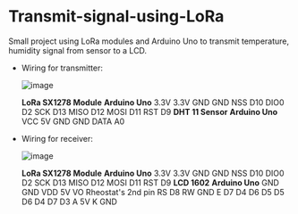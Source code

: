 # Transmit-signal-using-LoRa

Small project using LoRa modules and Arduino Uno to transmit temperature, humidity signal from sensor to a LCD.

- Wiring for transmitter:
  
  ![image](https://github.com/ngvnduck/Transmit-signal-using-LoRa/assets/119344467/9e56fca9-8529-4cd4-9241-8a51541a060a)

  **LoRa SX1278 Module**     **Arduino Uno**
        3.3V	                  3.3V
        GND	                    GND
        NSS	                    D10
        DIO0	                  D2
        SCK	                    D13
        MISO	                  D12
        MOSI	                  D11
        RST	                    D9
  **DHT 11 Sensor**	          **Arduino Uno**
        VCC	                    5V
        GND	                    GND
        DATA	                  A0

- Wiring for receiver:

  ![image](https://github.com/ngvnduck/Transmit-signal-using-LoRa/assets/119344467/8e51b9f1-b882-4f53-812b-26f232379643)

  **LoRa SX1278 Module**	    **Arduino Uno**
        3.3V	                  3.3V
        GND	                    GND
        NSS	                    D10
        DIO0	                  D2
        SCK	                    D13
        MISO	                  D12
        MOSI	                  D11
        RST	                    D9
     **LCD 1602**            **Arduino Uno**
        GND	                    GND
        VDD	                    5V
        VO	                    Rheostat's 2nd pin
        RS	                    D8
        RW	                    GND
        E	                      D7
        D4	                    D6
        D5	                    D5
        D6	                    D4
        D7	                    D3
        A	                      5V
        K	                      GND

